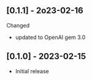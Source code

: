 ## [0.1.1] - 2o23-02-16
Changed
- updated to OpenAI gem 3.0

## [0.1.0] - 2023-02-15

- Initial release
